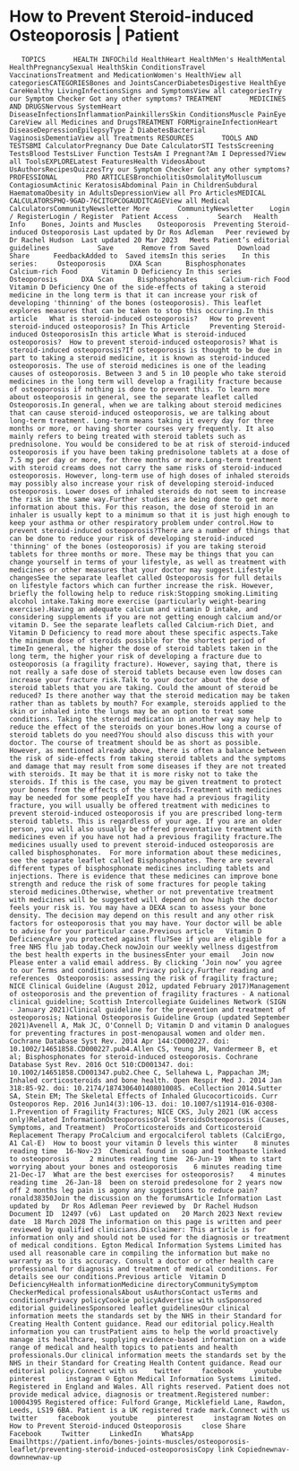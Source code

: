 # How to Prevent Steroid-induced Osteoporosis | Patient

       TOPICS       HEALTH INFOChild HealthHeart HealthMen's HealthMental HealthPregnancySexual HealthSkin ConditionsTravel VaccinationsTreatment and MedicationWomen's HealthView all categoriesCATEGORIESBones and JointsCancerDiabetesDigestive HealthEye CareHealthy LivingInfectionsSigns and SymptomsView all categoriesTry our Symptom Checker Got any other symptoms? TREATMENT       MEDICINES AND DRUGSNervous SystemHeart DiseaseInfectionsInflammationPainkillersSkin ConditionsMuscle PainEye CareView all Medicines and DrugsTREATMENT FORMigraineInfectionHeart DiseaseDepressionEpilepsyType 2 DiabetesBacterial VaginosisDementiaView all Treatments RESOURCES       TOOLS AND TESTSBMI CalculatorPregnancy Due Date CalculatorSTI TestsScreening TestsBlood TestsLiver Function TestsAm I Pregnant?Am I Depressed?View all ToolsEXPLORELatest FeaturesHealth VideosAbout UsAuthorsRecipesQuizzesTry our Symptom Checker Got any other symptoms? PROFESSIONAL       PRO ARTICLESBronchiolitisOsmolalityMolluscum ContagiosumActinic KeratosisAbdominal Pain in ChildrenSubdural HaematomaObesity in AdultsDepressionView all Pro ArticlesMEDICAL CALCULATORSPHQ-9GAD-76CITGPCOGAUDITCAGEView all Medical CalculatorsCommunityNewsletter More       CommunityNewsletter    Login / RegisterLogin / Register  Patient Access  .       Search   Health Info    Bones, Joints and Muscles    Osteoporosis  Preventing Steroid-induced Osteoporosis Last updated by Dr Ros Adleman   Peer reviewed by Dr Rachel Hudson  Last updated 20 Mar 2023   Meets Patient’s editorial guidelines            Save       Remove from Saved       Download      Share      FeedbackAdded to  Saved itemsIn this series    In this series:     Osteoporosis      DXA Scan      Bisphosphonates      Calcium-rich Food      Vitamin D Deficiency In this series     Osteoporosis      DXA Scan      Bisphosphonates      Calcium-rich Food      Vitamin D Deficiency One of the side-effects of taking a steroid medicine in the long term is that it can increase your risk of developing 'thinning' of the bones (osteoporosis). This leaflet explores measures that can be taken to stop this occurring.In this article   What is steroid-induced osteoporosis?   How to prevent steroid-induced osteoporosis? In This Article     Preventing Steroid-induced OsteoporosisIn this article What is steroid-induced osteoporosis?  How to prevent steroid-induced osteoporosis? What is steroid-induced osteoporosis?If osteoporosis is thought to be due in part to taking a steroid medicine, it is known as steroid-induced osteoporosis. The use of steroid medicines is one of the leading causes of osteoporosis. Between 3 and 5 in 10 people who take steroid medicines in the long term will develop a fragility fracture because of osteoporosis if nothing is done to prevent this. To learn more about osteoporosis in general, see the separate leaflet called Osteoporosis.In general, when we are talking about steroid medicines that can cause steroid-induced osteoporosis, we are talking about long-term treatment. Long-term means taking it every day for three months or more, or having shorter courses very frequently. It also mainly refers to being treated with steroid tablets such as prednisolone. You would be considered to be at risk of steroid-induced osteoporosis if you have been taking prednisolone tablets at a dose of 7.5 mg per day or more, for three months or more.Long-term treatment with steroid creams does not carry the same risks of steroid-induced osteoporosis. However, long-term use of high doses of inhaled steroids may possibly also increase your risk of developing steroid-induced osteoporosis. Lower doses of inhaled steroids do not seem to increase the risk in the same way.Further studies are being done to get more information about this. For this reason, the dose of steroid in an inhaler is usually kept to a minimum so that it is just high enough to keep your asthma or other respiratory problem under control.How to prevent steroid-induced osteoporosis?There are a number of things that can be done to reduce your risk of developing steroid-induced 'thinning' of the bones (osteoporosis) if you are taking steroid tablets for three months or more. These may be things that you can change yourself in terms of your lifestyle, as well as treatment with medicines or other measures that your doctor may suggest.Lifestyle changesSee the separate leaflet called Osteoporosis for full details on lifestyle factors which can further increase the risk. However, briefly the following help to reduce risk:Stopping smoking.Limiting alcohol intake.Taking more exercise (particularly weight-bearing exercise).Having an adequate calcium and vitamin D intake, and considering supplements if you are not getting enough calcium and/or vitamin D. See the separate leaflets called Calcium-rich Diet, and Vitamin D Deficiency to read more about these specific aspects.Take the minimum dose of steroids possible for the shortest period of timeIn general, the higher the dose of steroid tablets taken in the long term, the higher your risk of developing a fracture due to osteoporosis (a fragility fracture). However, saying that, there is not really a safe dose of steroid tablets because even low doses can increase your fracture risk.Talk to your doctor about the dose of steroid tablets that you are taking. Could the amount of steroid be reduced? Is there another way that the steroid medication may be taken rather than as tablets by mouth? For example, steroids applied to the skin or inhaled into the lungs may be an option to treat some conditions. Taking the steroid medication in another way may help to reduce the effect of the steroids on your bones.How long a course of steroid tablets do you need?You should also discuss this with your doctor. The course of treatment should be as short as possible. However, as mentioned already above, there is often a balance between the risk of side-effects from taking steroid tablets and the symptoms and damage that may result from some diseases if they are not treated with steroids. It may be that it is more risky not to take the steroids. If this is the case, you may be given treatment to protect your bones from the effects of the steroids.Treatment with medicines may be needed for some peopleIf you have had a previous fragility fracture, you will usually be offered treatment with medicines to prevent steroid-induced osteoporosis if you are prescribed long-term steroid tablets. This is regardless of your age. If you are an older person, you will also usually be offered preventative treatment with medicines even if you have not had a previous fragility fracture.The medicines usually used to prevent steroid-induced osteoporosis are called bisphosphonates.  For more information about these medicines, see the separate leaflet called Bisphosphonates. There are several different types of bisphosphonate medicines including tablets and injections. There is evidence that these medicines can improve bone strength and reduce the risk of some fractures for people taking steroid medicines.Otherwise, whether or not preventative treatment with medicines will be suggested will depend on how high the doctor feels your risk is. You may have a DEXA scan to assess your bone density. The decision may depend on this result and any other risk factors for osteoporosis that you may have. Your doctor will be able to advise for your particular case.Previous article   Vitamin D DeficiencyAre you protected against flu?See if you are eligible for a free NHS flu jab today.Check nowJoin our weekly wellness digestfrom the best health experts in the businessEnter your email   Join now Please enter a valid email address. By clicking ‘Join now’ you agree to our Terms and conditions and Privacy policy.Further reading and references  Osteoporosis: assessing the risk of fragility fracture; NICE Clinical Guideline (August 2012, updated February 2017)Management of osteoporosis and the prevention of fragility fractures - A national clinical guideline; Scottish Intercollegiate Guidelines Network (SIGN - January 2021)Clinical guideline for the prevention and treatment of osteoporosis; National Osteoporosis Guideline Group (updated September 2021)Avenell A, Mak JC, O'Connell D; Vitamin D and vitamin D analogues for preventing fractures in post-menopausal women and older men. Cochrane Database Syst Rev. 2014 Apr 144:CD000227. doi: 10.1002/14651858.CD000227.pub4.Allen CS, Yeung JH, Vandermeer B, et al; Bisphosphonates for steroid-induced osteoporosis. Cochrane Database Syst Rev. 2016 Oct 510:CD001347. doi: 10.1002/14651858.CD001347.pub2.Chee C, Sellahewa L, Pappachan JM; Inhaled corticosteroids and bone health. Open Respir Med J. 2014 Jan 318:85-92. doi: 10.2174/1874306401408010085. eCollection 2014.Sutter SA, Stein EM; The Skeletal Effects of Inhaled Glucocorticoids. Curr Osteoporos Rep. 2016 Jun14(3):106-13. doi: 10.1007/s11914-016-0308-1.Prevention of Fragility Fractures; NICE CKS, July 2021 (UK access only)Related InformationOsteoporosisOral SteroidsOsteoporosis (Causes, Symptoms, and Treatment)  ProCorticosteroids and Corticosteroid Replacement Therapy ProCalcium and ergocalciferol tablets (CalciErgo, A1 Cal-E)  How to boost your vitamin D levels this winter    8 minutes reading time  16-Nov-23  Chemical found in soap and toothpaste linked to osteoporosis     2 minutes reading time  26-Jun-19  When to start worrying about your bones and osteoporosis    6 minutes reading time  21-Dec-17  What are the best exercises for osteoporosis?    4 minutes reading time  26-Jan-18  been on steroid predesolone for 2 years now off 2 months leg pain is agony any suggestions to reduce pain?   ronald38350Join the discussion on the forumsArticle Information Last updated by   Dr Ros Adleman Peer reviewed by  Dr Rachel Hudson Document ID  12497 (v6)  Last updated on   20 March 2023 Next review date  18 March 2028 The information on this page is written and peer reviewed by qualified clinicians.Disclaimer: This article is for information only and should not be used for the diagnosis or treatment of medical conditions. Egton Medical Information Systems Limited has used all reasonable care in compiling the information but make no warranty as to its accuracy. Consult a doctor or other health care professional for diagnosis and treatment of medical conditions. For details see our conditions.Previous article  Vitamin D DeficiencyHealth informationMedicine directoryCommunitySymptom CheckerMedical professionalsAbout usAuthorsContact usTerms and conditionsPrivacy policyCookie policyAdvertise with usSponsored editorial guidelinesSponsored leaflet guidelinesOur clinical information meets the standards set by the NHS in their Standard for Creating Health Content guidance. Read our editorial policy.Health information you can trustPatient aims to help the world proactively manage its healthcare, supplying evidence-based information on a wide range of medical and health topics to patients and health professionals.Our clinical information meets the standards set by the NHS in their Standard for Creating Health Content guidance. Read our editorial policy.Connect with us    twitter     facebook     youtube     pinterest     instagram © Egton Medical Information Systems Limited. Registered in England and Wales. All rights reserved. Patient does not provide medical advice, diagnosis or treatment.Registered number: 10004395 Registered office: Fulford Grange, Micklefield Lane, Rawdon, Leeds, LS19 6BA. Patient is a UK registered trade mark.Connect with us    twitter     facebook     youtube     pinterest     instagram Notes on How to Prevent Steroid-induced Osteoporosis     close Share          Facebook     Twitter     LinkedIn     WhatsApp     Emailhttps://patient.info/bones-joints-muscles/osteoporosis-leaflet/preventing-steroid-induced-osteoporosisCopy link Copiednewnav-downnewnav-up


